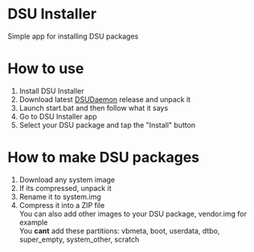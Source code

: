 # DSU Installer
Simple app for installing DSU packages

# How to use
1. Install DSU Installer
2. Download latest [DSUDaemon](https://github.com/notmyst33d/DSUDaemon) release and unpack it
3. Launch start.bat and then follow what it says
4. Go to DSU Installer app
5. Select your DSU package and tap the "Install" button

# How to make DSU packages
1. Download any system image
2. If its compressed, unpack it
3. Rename it to system.img
4. Compress it into a ZIP file  
You can also add other images to your DSU package, vendor.img for example  
You **cant** add these partitions: vbmeta, boot, userdata, dtbo, super_empty, system_other, scratch
